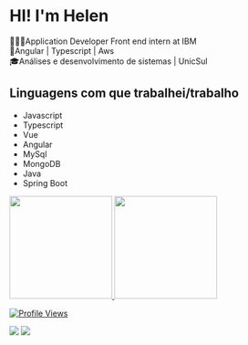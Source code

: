 


# HI! I'm Helen  
👩🏽‍💻Application Developer Front end intern at IBM </br>
📍Angular | Typescript | Aws </br>
🎓Análises e desenvolvimento de sistemas  | UnicSul </br>

## Linguagens com que trabalhei/trabalho

 - Javascript
 - Typescript
 - Vue
 - Angular
 - MySql
 - MongoDB
 - Java
 - Spring Boot


  
  <a href="https://github.com/helensouz">
  <img height="180em" src="https://github-readme-stats.vercel.app/api?username=helensouz&show_icons=true&theme=omni&include_all_commits=true&count_private=true"/>
  <img height="180em" src="https://github-readme-stats.vercel.app/api/top-langs/?username=helensouz&layout=compact&langs_count=7&theme=dracula"/>
   
![Profile Views](http://estruyf-github.azurewebsites.net/api/VisitorHit?user=helensouz&repo=helensouz&countColorcountColor)

 
<div> 
  
  <a href = "mailto:contato@sousahelen.com"><img src="https://img.shields.io/badge/-Gmail-%23333?style=for-the-badge&logo=gmail&logoColor=white" target="_blank"></a>
  <a href="www.linkedin.com/in/helen-souza-b4158519b/" target="_blank"><img src="https://img.shields.io/badge/-LinkedIn-%230077B5?style=for-the-badge&logo=linkedin&logoColor=white" target="_blank"></a> 
 
   </div>
